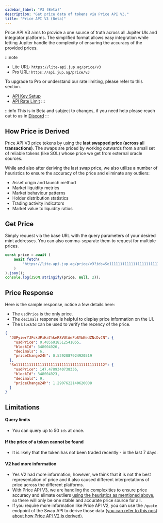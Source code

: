 ```yaml
---
sidebar_label: "V3 (Beta)"
description: "Get price data of tokens via Price API V3."
title: "Price API V3 (Beta)"
---
```


<head>
    <title>Price API V3</title>
    <meta name="twitter:card" content="summary" />
</head>

Price API V3 aims to provide a one source of truth across all Jupiter UIs and integrator platforms. The simplified format allows easy integration while letting Jupiter handle the complexity of ensuring the accuracy of the provided prices.

:::note
- Lite URL: `https://lite-api.jup.ag/price/v3`
- Pro URL: `https://api.jup.ag/price/v3`

To upgrade to Pro or understand our rate limiting, please refer to this section.
- [API Key Setup](/docs/api-setup)
- [API Rate Limit](/docs/api-rate-limit)
:::

:::info
This is in Beta and subject to changes, if you need help please reach out to us in [Discord](https://discord.gg/jup)
:::

## How Price is Derived

Price API V3 price tokens by using the **last swapped price (across all transactions)**. The swaps are priced by working outwards from a small set of reliable tokens (like SOL) whose price we get from external oracle sources.

While and also after deriving the last swap price, we also utilize a number of heuristics to ensure the accuracy of the price and eliminate any outliers:
- Asset origin and launch method
- Market liquidity metrics
- Market behaviour patterns
- Holder distribution statistics
- Trading activity indicators
- Market value to liquidity ratios

## Get Price

Simply request via the base URL with the query parameters of your desired mint addresses. You can also comma-separate them to request for multiple prices.

```jsx
const price = await (
    await fetch(
        'https://lite-api.jup.ag/price/v3?ids=So11111111111111111111111111111111111111112,JUPyiwrYJFskUPiHa7hkeR8VUtAeFoSYbKedZNsDvCN'
    )
).json();
console.log(JSON.stringify(price, null, 2));
```

## Price Response

Here is the sample response, notice a few details here:
- The `usdPrice` is the only price.
- The `decimals` response is helpful to display price information on the UI.
- The `blockId` can be used to verify the recency of the price.

```json
{
  "JUPyiwrYJFskUPiHa7hkeR8VUtAeFoSYbKedZNsDvCN": {
    "usdPrice": 0.4056018512541055,
    "blockId": 348004026,
    "decimals": 6,
    "priceChange24h": 0.5292887924920519
  },
  "So11111111111111111111111111111111111111112": {
    "usdPrice": 147.4789340738336,
    "blockId": 348004023,
    "decimals": 9,
    "priceChange24h": 1.2907622140620008
  }
}
```

## Limitations

#### Query limits
- You can query up to 50 `ids` at once.

#### If the price of a token cannot be found
- It is likely that the token has not been traded recently - in the last 7 days.

#### V2 had more information
- Yes V2 had more information, however, we think that it is not the best representation of price and it also caused different interpretations of price across the different platforms.
- With Price API V3, we are handling the complexities to ensure price accuracy and elimate outliers [using the heuristics as mentioned above](#how-price-is-derived), so there will only be one stable and accurate price source for all.
- If you require more information like Price API V2, you can use the `/quote` endpoint of the Swap API to derive those data ([you can refer to this post about how Price API V2 is derived](https://www.jupresear.ch/t/introducing-the-price-v2-api/22175)).
